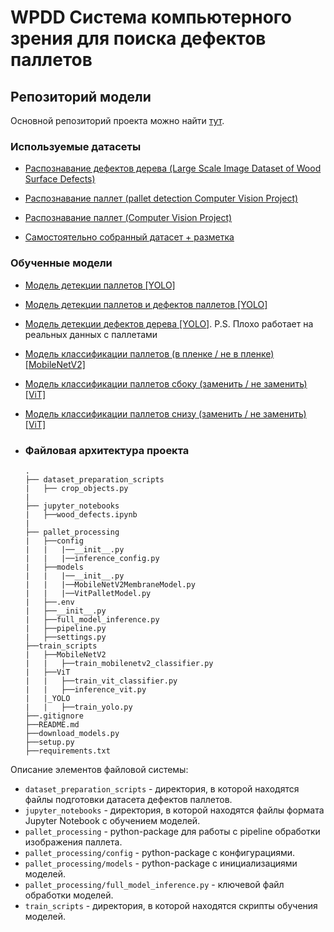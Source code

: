 # WPDD Система компьютерного зрения для поиска дефектов паллетов

## Репозиторий модели

Основной репозиторий проекта можно найти [тут](https://github.com/sadevans/BackWPDD).

### Используемые датасеты
- [Распознавание дефектов дерева (Large Scale Image Dataset of Wood Surface Defects)](https://www.kaggle.com/datasets/nomihsa965/large-scale-image-dataset-of-wood-surface-defects)

- [Распознавание паллет (pallet detection Computer Vision Project)](https://universe.roboflow.com/sundharesan-kumaresan/pallet-detection-ith6b)
- [Распознавание паллет (Computer Vision Project)]([https://universe.roboflow.com/sundharesan-kumaresan/pallet-detection-ith6b](https://universe.roboflow.com/palette/x-nbtav))
- [Самостоятельно собранный датасет + разметка](https://drive.google.com/drive/folders/1Z_Monpry0OlOtElsb2btXsvmj8nBJ3dB)

### Обученные модели

- [Модель детекции паллетов [YOLO]](https://drive.google.com/file/d/140vZOeVYqT5y5fGa84zMY_yNspFjeOwy/view?usp=sharing)
- [Модель детекции паллетов и дефектов паллетов [YOLO]](https://drive.google.com/file/d/1XsLvJ6dbJ4yyBbTFzl66V1UQbWQCSlKt/view?usp=sharing)
- [Модель детекции дефектов дерева [YOLO]](https://drive.google.com/file/d/10xUTNNiiNtDDcTXJC0v6w7nTDt6EmThU/view?usp=sharing). P.S. Плохо работает на реальных данных с паллетами
- [Модель классификации паллетов (в пленке / не в пленке) [MobileNetV2]](https://drive.google.com/file/d/1ZVC8dSctN0Y13qOBmPS7XZXf268Ze-FU/view?usp=sharing)
- [Модель классификации паллетов сбоку (заменить / не заменить) [ViT]](https://drive.google.com/file/d/1US2OXAzxvxiCNdqhHjbYOpCFdihkOqPj/view?usp=sharing)
- [Модель классификации паллетов снизу (заменить / не заменить) [ViT]](https://drive.google.com/file/d/1hRHMrUeWchxfvrNhMT_qEDqU1OLNAlHO/view?usp=sharing)

- ### Файловая архитектура проекта
  ```
  .
  ├── dataset_preparation_scripts
  |   ├── crop_objects.py
  |
  ├── jupyter_notebooks
  |   ├──wood_defects.ipynb
  |
  ├── pallet_processing
  |   ├──config
  |   |   |──__init__.py
  |   |   |──inference_config.py
  |   ├──models
  |   |   |──__init__.py
  |   |   |──MobileNetV2MembraneModel.py
  |   |   |──VitPalletModel.py
  |   ├──.env
  |   ├──__init__.py
  |   ├──full_model_inference.py
  |   ├──pipeline.py
  |   ├──settings.py
  ├──train_scripts
  |   ├──MobileNetV2
  |   |   ├──train_mobilenetv2_classifier.py
  |   ├──ViT
  |   |   ├──train_vit_classifier.py
  |   |   ├──inference_vit.py
  |   |_YOLO
  |   |   ├──train_yolo.py
  ├──.gitignore
  ├──README.md
  ├──download_models.py
  ├──setup.py
  ├──requirements.txt
  ```
Описание элементов файловой системы:
- `dataset_preparation_scripts` - директория, в которой находятся файлы подготовки датасета дефектов паллетов.
- `jupyter_notebooks` - директория, в которой находятся файлы формата Jupyter Notebook с обучением моделей.
- `pallet_processing` - python-package для работы с pipeline обработки изображения паллета.
- `pallet_processing/config` - python-package с конфигурациями.
- `pallet_processing/models` - python-package с инициализациями моделей.
- `pallet_processing/full_model_inference.py` - ключевой файл обработки моделей.
- `train_scripts` - директория, в которой находятся скрипты обучения моделей.
